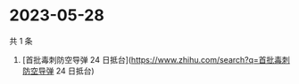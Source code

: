 # 2023-05-28

共 1 条

<!-- BEGIN -->
<!-- 最后更新时间 Sun May 28 2023 07:07:08 GMT+0800 (China Standard Time) -->

1. [首批毒刺防空导弹 24 日抵台](https://www.zhihu.com/search?q=首批毒刺防空导弹
   24 日抵台)

<!-- END -->
